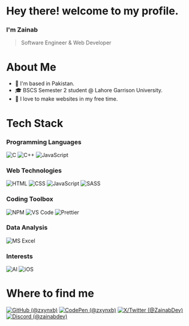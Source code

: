 # Hey there! welcome to my profile.

### I'm Zainab
> Software Engineer & Web Developer

# About Me

- 📍 I'm based in Pakistan.
- 🎓 BSCS Semester 2 student @ Lahore Garrison University.
- 🩷 I love to make websites in my free time.

# Tech Stack

### Programming Languages 

<p>
<img alt="C" src="https://img.shields.io/badge/-C-1A7AA8?style=flat-square&logo=c&logoColor=white"/>
<img alt="C++" src="https://img.shields.io/badge/-C++-navy?style=flat-square&logo=cplusplus&logoColor=white"/>
<img alt="JavaScript" src="https://img.shields.io/badge/-JavaScript-yellow?style=flat-square&logo=javascript&logoColor=white"/>
</p>

### Web Technologies 

<p>
<img alt="HTML" src="https://img.shields.io/badge/-HTML-crimson?style=flat-square&logo=html5&logoColor=white"/>
<img alt="CSS" src="https://img.shields.io/badge/-CSS-navy?style=flat-square&logo=css3&logoColor=white"/>
<img alt="JavaScript" src="https://img.shields.io/badge/-JavaScript-yellow?style=flat-square&logo=javascript&logoColor=white"/>
<img alt="SASS" src="https://img.shields.io/badge/-SASS-CC6699?style=flat-square&logo=sass&logoColor=white"/>
</p>

### Coding Toolbox

<p>
<img alt="NPM" src="https://img.shields.io/badge/-npm-CB3837?style=flat-square&logo=npm&logoColor=white"/>
<img alt="VS Code" src="https://img.shields.io/badge/-VS%20Code-007ACC?style=flat-square&logo=visualstudiocode&logoColor=white"/>
<img alt="Prettier" src="https://img.shields.io/badge/-Prettier-d96665?style=flat-square&logo=prettier&logoColor=white"/>
</p>

### Data Analysis 

<img alt="MS Excel" src="https://img.shields.io/badge/-MS%20Excel-00CC66?style=flat-square&logo=microsoftexcel&logoColor=white"/>

### Interests

<p>
<img alt="AI" src="https://img.shields.io/badge/-AI%20Artificial%20Intelligence-1F3A5F?style=flat-square&logo=AI&logoColor=white"/>
<img alt="iOS" src="https://img.shields.io/badge/-iOS%20Developement-black?style=flat-square&logo=ios&logoColor=white"/>
</p>


# Where to find me 

<p>
<a href="https://github.com/zxynxb"><img alt="GitHub (@zxynxb)" src="https://img.shields.io/badge/-GitHub-mediumslateblue?style=flat-square&logo=github&logoColor=white"/></a>
<a href="https://codepen.io/zxynxb"><img alt="CodePen (@zxynxb)" src="https://img.shields.io/badge/-CodePen-orchid?style=flat-square&logo=codepen&logoColor=white"/></a>
<a href="https://twitter.com/ZainabDev"><img alt="X/Twitter (@ZainabDev)" src="https://img.shields.io/badge/-Twitter-1DA1F2?style=flat-square&logo=x&logoColor=white"/></a>
<a href="https://discord.com/users/1213903007444373555"><img alt="Discord (@zainabdev)" src="https://img.shields.io/badge/-Discord-5865F2?style=flat-square&logo=discord&logoColor=white"/></a>
</p>
